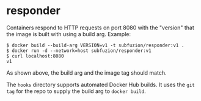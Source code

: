 # responder

Containers respond to HTTP requests on port 8080 with the "version" that the
image is built with using a build arg. Example:

	$ docker build --build-arg VERSION=v1 -t subfuzion/responder:v1 .
	$ docker run -d --network=host subfuzion/responder:v1
	$ curl localhost:8080
	v1

As shown above, the build arg and the image tag should match.

The `hooks` directory supports automated Docker Hub builds. It uses the `git tag`
for the repo to supply the build arg to `docker build`.




